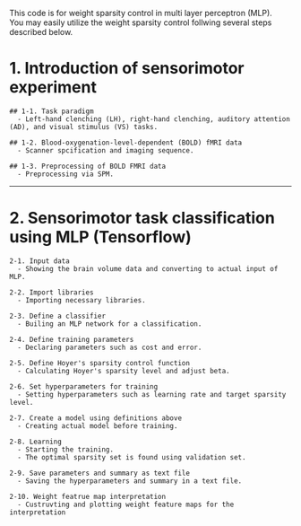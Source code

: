 This code is for weight sparsity control in multi layer perceptron (MLP).  
You may easily utilize the weight sparsity control follwing several steps described below.  


#  



# 1. Introduction of sensorimotor experiment  
    ## 1-1. Task paradigm  
      - Left-hand clenching (LH), right-hand clenching, auditory attention (AD), and visual stimulus (VS) tasks.  
            
    ## 1-2. Blood-oxygenation-level-dependent (BOLD) fMRI data  
      - Scanner spcification and imaging sequence.  
            
    ## 1-3. Preprocessing of BOLD FMRI data  
      - Preprocessing via SPM.  
  
___
  
  
# 2. Sensorimotor task classification using MLP (Tensorflow)  
  
    2-1. Input data
      - Showing the brain volume data and converting to actual input of MLP.  
    
    2-2. Import libraries
      - Importing necessary libraries.  
    
    2-3. Define a classifier
      - Builing an MLP network for a classification.  
    
    2-4. Define training parameters
      - Declaring parameters such as cost and error.  
    
    2-5. Define Hoyer's sparsity control function
      - Calculating Hoyer's sparsity level and adjust beta.  
    
    2-6. Set hyperparameters for training
      - Setting hyperparameters such as learning rate and target sparsity level.  
  
    2-7. Create a model using definitions above
      - Creating actual model before training.  
    
    2-8. Learning
      - Starting the training.
      - The optimal sparsity set is found using validation set.  
    
    2-9. Save parameters and summary as text file
      - Saving the hyperparameters and summary in a text file.   
        
    2-10. Weight featrue map interpretation  
      - Custruvting and plotting weight feature maps for the interpretation
